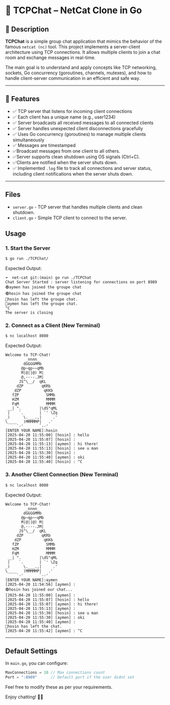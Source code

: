 # 🧠 TCPChat – NetCat Clone in Go

## 📌 Description

**TCPChat** is a simple group chat application that mimics the behavior of the famous `netcat (nc)` tool. This project implements a server-client architecture using TCP connections. It allows multiple clients to join a chat room and exchange messages in real-time.

The main goal is to understand and apply concepts like TCP networking, sockets, Go concurrency (goroutines, channels, mutexes), and how to handle client-server communication in an efficient and safe way.

---

## 🎯 Features

- ✅ TCP server that listens for incoming client connections
- ✅ Each client has a unique name (e.g., user1234)
- ✅ Server broadcasts all received messages to all connected clients
- ✅ Server handles unexpected client disconnections gracefully
- ✅ Uses Go concurrency (goroutines) to manage multiple clients simultaneously
- ✅ Messages are timestamped
- ✅Broadcast messages from one client to all others.
- ✅Server supports clean shutdown using OS signals (Ctrl+C).
- ✅Clients are notified when the server shuts down.
- ✅ Implemented `.log` file to track all connections and server status, including client notifications when the server shuts down.
---
## Files

- `server.go` - TCP server that handles multiple clients and clean shutdown.
- `client.go` - Simple TCP client to connect to the server.

## Usage

### 1. Start the Server
```bash
$ go run ./TCPChat/
```
Expected Output:
```
➜  net-cat git:(main) go run ./TCPChat 
Chat Server Started : server listening for connections on port 8989
🟢aymen has joined the groupe chat
🟢hosin has joined the groupe chat
🔴hosin has left the groupe chat.
🔴aymen has left the groupe chat.
^C
The server is closing
```

### 2. Connect as a Client (New Terminal)
```bash
$ nc localhost 8080
```
Expected Output:
```
Welcome to TCP-Chat!
         _nnnn_
        dGGGGMMb
       @p~qp~~qMb
       M|@||@) M|
       @,----.JM|
      JS^\__/  qKL
     dZP        qKRb
    dZP          qKKb
   fZP            SMMb
   HZM            MMMM
   FqM            MMMM
 __| ".        |\dS"qML
 |    `.       | `' \Zq
_)      \.___.,|     .'
\____   )MMMMMP|   .'
     `-'       `--'
[ENTER YOUR NAME]:hosin
[2025-04-20 11:55:00] [hosin] : hello
[2025-04-20 11:55:07] [hosin] : 
[2025-04-20 11:55:13] [aymen] : hi there!
[2025-04-20 11:55:13] [hosin] : see u man    
[2025-04-20 11:55:30] [hosin] : 
[2025-04-20 11:55:40] [aymen] : oki
[2025-04-20 11:55:40] [hosin] : ^C
```

### 3. Another Client Connection (New Terminal)
```bash
$ nc localhost 8080
```
Expected Output:
```
Welcome to TCP-Chat!
         _nnnn_
        dGGGGMMb
       @p~qp~~qMb
       M|@||@) M|
       @,----.JM|
      JS^\__/  qKL
     dZP        qKRb
    dZP          qKKb
   fZP            SMMb
   HZM            MMMM
   FqM            MMMM
 __| ".        |\dS"qML
 |    `.       | `' \Zq
_)      \.___.,|     .'
\____   )MMMMMP|   .'
     `-'       `--'
[ENTER YOUR NAME]:aymen
[2025-04-20 11:54:56] [aymen] : 
🟢hosin has joined our chat...
[2025-04-20 11:55:00] [aymen] : 
[2025-04-20 11:55:07] [hosin] : hello
[2025-04-20 11:55:07] [aymen] : hi there!
[2025-04-20 11:55:13] [aymen] : 
[2025-04-20 11:55:30] [hosin] : see u man
[2025-04-20 11:55:30] [aymen] : oki
[2025-04-20 11:55:40] [aymen] : 
🔴hosin has left the chat.
[2025-04-20 11:55:42] [aymen] : ^C
```

---

## Default Settings
In `main.go`, you can configure:
```go
MaxConnections = 10 // Max connections count
Port = ":8989"      // Default port if the user didnt set
```

Feel free to modify these as per your requirements.

Enjoy chatting! 💬🚀
